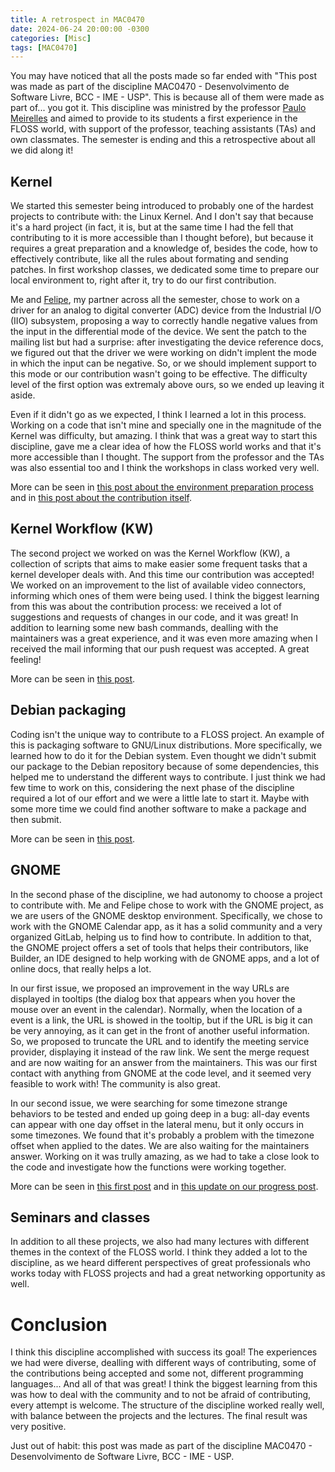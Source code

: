 ```yaml
---
title: A retrospect in MAC0470
date: 2024-06-24 20:00:00 -0300
categories: [Misc]
tags: [MAC0470]
---
```


You may have noticed that all the posts made so far ended with "This post was made as part of the discipline MAC0470 - Desenvolvimento de Software Livre, BCC - IME - USP". This is because all of them were made as part of... you got it. This discipline was ministred by the professor [Paulo Meirelles](https://www.ime.usp.br/~paulormm/) and aimed to provide to its students a first experience in the FLOSS world, with support of the professor, teaching assistants (TAs) and own classmates. The semester is ending and this a retrospective about all we did along it!

## Kernel

We started this semester being introduced to probably one of the hardest projects to contribute with: the Linux Kernel. And I don't say that because it's a hard project (in fact, it is, but at the same time I had the fell that contributing to it is more accessible than I thought before), but because it requires a great preparation and a knowledge of, besides the code, how to effectively contribute, like all the rules about formating and sending patches. In first workshop classes, we dedicated some time to prepare our local environment to, right after it, try to do our first contribution.

Me and [Felipe](https://felipeanibal.github.io/), my partner across all the semester, chose to work on a driver for an analog to digital converter (ADC) device from the Industrial I/O (IIO) subsystem, proposing a way to correctly handle negative values from the input in the differential mode of the device. We sent the patch to the mailing list but had a surprise: after investigating the device reference docs, we figured out that the driver we were working on didn't implent the mode in which the input can be negative. So, or we should implement support to this mode or our contribution wasn't going to be effective. The difficulty level of the first option was extremaly above ours, so we ended up leaving it aside.

Even if it didn't go as we expected, I think I learned a lot in this process. Working on a code that isn't mine and specially one in the magnitude of the Kernel was difficulty, but amazing. I think that was a great way to start this discipline, gave me a clear idea of how the FLOSS world works and that it's more accessible than I thought. The support from the professor and the TAs was also essential too and I think the workshops in class worked very well.

More can be seen in [this post about the environment preparation process](https://otavioolsilva.github.io/posts/setting-up-an-environment-to-contribute-to-the-kernel/) and in [this post about the contribution itself](https://otavioolsilva.github.io/posts/contributing-to-the-kernel/).

## Kernel Workflow (KW)

The second project we worked on was the Kernel Workflow (KW), a collection of scripts that aims to make easier some frequent tasks that a kernel developer deals with. And this time our contribution was accepted! We worked on an improvement to the list of available video connectors, informing which ones of them were being used. I think the biggest learning from this was about the contribution process: we received a lot of suggestions and requests of changes in our code, and it was great! In addition to learning some new bash commands, dealling with the maintainers was a great experience, and it was even more amazing when I received the mail informing that our push request was accepted. A great feeling!

More can be seen in [this post](https://otavioolsilva.github.io/posts/contributing-to-kw/).

## Debian packaging

Coding isn't the unique way to contribute to a FLOSS project. An example of this is packaging software to GNU/Linux distributions. More specifically, we learned how to do it for the Debian system. Even thought we didn't submit our package to the Debian repository because of some dependencies, this helped me to understand the different ways to contribute. I just think we had few time to work on this, considering the next phase of the discipline required a lot of our effort and we were a little late to start it. Maybe with some more time we could find another software to make a package and then submit.

More can be seen in [this post](https://otavioolsilva.github.io/posts/learning-debian-packaging/).

## GNOME

In the second phase of the discipline, we had autonomy to choose a project to contribute with. Me and Felipe chose to work with the GNOME project, as we are users of the GNOME desktop environment. Specifically, we chose to work with the GNOME Calendar app, as it has a solid community and a very organized GitLab, helping us to find how to contribute. In addition to that, the GNOME project offers a set of tools that helps their contributors, like Builder, an IDE designed to help working with de GNOME apps, and a lot of online docs, that really helps a lot.

In our first issue, we proposed an improvement in the way URLs are displayed in tooltips (the dialog box that appears when you hover the mouse over an event in the calendar). Normally, when the location of a event is a link, the URL is showed in the tooltip, but if the URL is big it can be very annoying, as it can get in the front of another useful information. So, we proposed to truncate the URL and to identify the meeting service provider, displaying it instead of the raw link. We sent the merge request and are now waiting for an answer from the maintainers. This was our first contact with anything from GNOME at the code level, and it seemed very feasible to work with! The community is also great.

In our second issue, we were searching for some timezone strange behaviors to be tested and ended up going deep in a bug: all-day events can appear with one day offset in the lateral menu, but it only occurs in some timezones. We found that it's probably a problem with the timezone offset when applied to the dates. We are also waiting for the maintainers answer. Working on it was trully amazing, as we had to take a close look to the code and investigate how the functions were working together.

More can be seen in [this first post](https://otavioolsilva.github.io/posts/contributing-to-gnome-1/) and in [this update on our progress post](https://otavioolsilva.github.io/posts/contributing-to-gnome-2/).

## Seminars and classes

In addition to all these projects, we also had many lectures with different themes in the context of the FLOSS world. I think they added a lot to the discipline, as we heard different perspectives of great professionals who works today with FLOSS projects and had a great networking opportunity as well.

# Conclusion

I think this discipline accomplished with success its goal! The experiences we had were diverse, dealling with different ways of contributing, some of the contributions being accepted and some not, different programming languages... And all of that was great! I think the biggest learning from this was how to deal with the community and to not be afraid of contributing, every attempt is welcome. The structure of the discipline worked really well, with balance between the projects and the lectures. The final result was very positive.

Just out of habit: this post was made as part of the discipline MAC0470 - Desenvolvimento de Software Livre, BCC - IME - USP.

